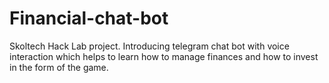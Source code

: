 # Financial-chat-bot
Skoltech Hack Lab project. Introducing telegram chat bot with voice interaction which helps to learn how to manage finances and how to invest in the form of the game.
